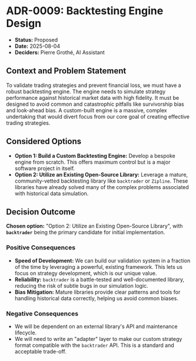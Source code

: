 # ADR-0009: Backtesting Engine Design

* **Status:** Proposed
* **Date:** 2025-08-04
* **Deciders:** Pierre Grothé, AI Assistant

## Context and Problem Statement

To validate trading strategies and prevent financial loss, we must have a robust backtesting engine. The engine needs to simulate strategy performance against historical market data with high fidelity. It must be designed to avoid common and catastrophic pitfalls like survivorship bias and look-ahead bias. A custom-built engine is a massive, complex undertaking that would divert focus from our core goal of creating effective trading strategies.

## Considered Options

* **Option 1: Build a Custom Backtesting Engine:** Develop a bespoke engine from scratch. This offers maximum control but is a major software project in itself.
* **Option 2: Utilize an Existing Open-Source Library:** Leverage a mature, community-vetted backtesting library like `backtrader` or `Zipline`. These libraries have already solved many of the complex problems associated with historical data simulation.

## Decision Outcome

**Chosen option:** "Option 2: Utilize an Existing Open-Source Library", with **`backtrader`** being the primary candidate for initial implementation.

### Positive Consequences

* **Speed of Development:** We can build our validation system in a fraction of the time by leveraging a powerful, existing framework. This lets us focus on strategy development, which is our unique value.
* **Reliability:** `backtrader` is a battle-tested and well-documented library, reducing the risk of subtle bugs in our simulation logic.
* **Bias Mitigation:** Mature libraries provide clear patterns and tools for handling historical data correctly, helping us avoid common biases.

### Negative Consequences

* We will be dependent on an external library's API and maintenance lifecycle.
* We will need to write an "adapter" layer to make our custom strategy format compatible with the `backtrader` API. This is a standard and acceptable trade-off.
